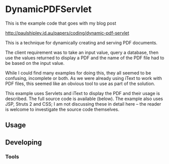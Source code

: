 

# DynamicPDFServlet

This is the example code that goes with my blog post 

http://paulshipley.id.au/papers/coding/dynamic-pdf-servlet

This is a technique for dynamically creating and serving PDF documents.

The client requirement was to take an input value, query a database, then use the values returned to display a PDF and the name of the PDF file had to be based on the input value.

While I could find many examples for doing this, they all seemed to be confusing, incomplete or both. As we were already using iText to work with PDF files, this seemed like an obvious tool to use as part of the solution.

This example uses Servlets and iText to display the PDF and their usage is described. The full source code is available (below). The example also uses JSP, Struts 2 and CSS; I am not discussing these in detail here – the reader is welcome to investigate the source code themselves.





## Usage



## Developing



### Tools


